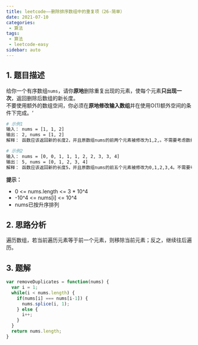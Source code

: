 ```yaml
---
title: leetcode——删除排序数组中的重复项（26-简单）
date: 2021-07-10
categories:
 - 算法
tags:
 - 算法
 - leetcode-easy
sidebar: auto
--- 
```


## 1. 题目描述
给你一个有序数组`nums`，请你**原地**删除重复出现的元素，使每个元素**只出现一次**，返回删除后数组的新长度。  
不要使用额外的数组空间，你必须在**原地修改输入数组**并在使用O(1)额外空间的条件下完成。‘

```bash
# 示例1
输入： nums = [1, 1, 2]
输出： 2, nums = [1, 2]
解释： 函数应该返回新的长度2，并且原数组nums的前两个元素被修改为1,2,。不需要考虑数组中超出新长度后面的元素。

# 示例2
输入： nums = [0, 0, 1, 1, 1, 2, 2, 3, 3, 4]
输出： 5, nums = [0, 1, 2, 3, 4]
解释： 函数应该返回新的长度5，并且原数组nums的前五个元素被修改为0,1,2,3,4。不需要考虑数组中超出新长度后面的元素。
```

**提示：**  
- 0 <= nums.length <= 3 * 10^4
- -10^4 <= nums[i] <= 10^4
- nums已按升序排列

## 2. 思路分析
遍历数组，若当前遍历元素等于前一个元素，则移除当前元素；反之，继续往后遍历。

## 3. 题解
```js
var removeDuplicates = function(nums) {
  var i = 1;
  while(i < nums.length) {
    if(nums[i] === nums[i-1]) {
      nums.splice(i, 1);
    } else {
      i++;
    }
  }
  return nums.length;
}
```
